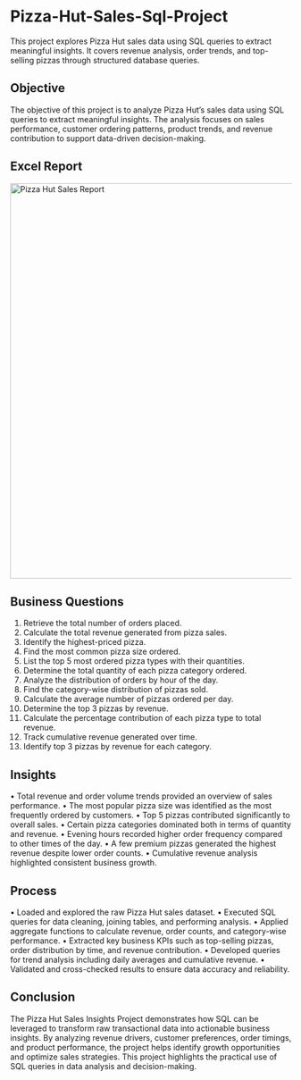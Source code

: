 # Pizza-Hut-Sales-Sql-Project
This project explores Pizza Hut sales data using SQL queries to extract meaningful insights. It covers revenue analysis, order trends, and top-selling pizzas through structured database queries.

## Objective
The objective of this project is to analyze Pizza Hut’s sales data using SQL queries to extract meaningful insights. The analysis focuses on sales performance, customer ordering patterns, product trends, and revenue contribution to support data-driven decision-making.

## Excel Report
<img width="1270" height="708" alt="Pizza Hut Sales Report" src="https://github.com/user-attachments/assets/4e2fc298-2fb3-4999-b710-62da7311d7ea"/>


## Business Questions
1. Retrieve the total number of orders placed.
2. Calculate the total revenue generated from pizza sales.
3. Identify the highest-priced pizza.
4. Find the most common pizza size ordered.
5. List the top 5 most ordered pizza types with their quantities.
6. Determine the total quantity of each pizza category ordered.
7. Analyze the distribution of orders by hour of the day.
8. Find the category-wise distribution of pizzas sold.
9. Calculate the average number of pizzas ordered per day.
10. Determine the top 3 pizzas by revenue.
11. Calculate the percentage contribution of each pizza type to total revenue.
12. Track cumulative revenue generated over time.
13. Identify top 3 pizzas by revenue for each category.

## Insights
• Total revenue and order volume trends provided an overview of sales performance.
• The most popular pizza size was identified as the most frequently ordered by customers.
• Top 5 pizzas contributed significantly to overall sales.
• Certain pizza categories dominated both in terms of quantity and revenue.
• Evening hours recorded higher order frequency compared to other times of the day.
• A few premium pizzas generated the highest revenue despite lower order counts.
• Cumulative revenue analysis highlighted consistent business growth.

## Process
• Loaded and explored the raw Pizza Hut sales dataset.
• Executed SQL queries for data cleaning, joining tables, and performing analysis.
• Applied aggregate functions to calculate revenue, order counts, and category-wise performance.
• Extracted key business KPIs such as top-selling pizzas, order distribution by time, and revenue contribution.
• Developed queries for trend analysis including daily averages and cumulative revenue.
• Validated and cross-checked results to ensure data accuracy and reliability.

## Conclusion
The Pizza Hut Sales Insights Project demonstrates how SQL can be leveraged to transform raw transactional data into actionable business insights. By analyzing revenue drivers, customer preferences, order timings, and product performance, the project helps identify growth opportunities and optimize sales strategies. This project highlights the practical use of SQL queries in data analysis and decision-making.


